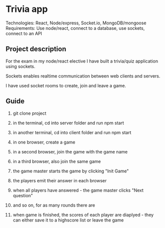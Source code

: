 # Trivia app
Technologies: React, Node/express, Socket.io, MongoDB/mongoose
Requirements: Use node/react, connect to a database, use sockets, connect to an API

## Project description
For the exam in my node/react elective I have built a trivia/quiz application using sockets.

Sockets enables realtime communication between web clients and servers.

I have used socket rooms to create, join and leave a game.

## Guide

1. git clone project

2. in the terminal, cd into server folder and run npm start

3. in another terminal, cd into client folder and run npm start

4. in one browser, create a game 

5. in a second browser, join the game with the game name

6. in a third browser, also join the same game

7. the game master starts the game by clicking "Init Game"

8. the players emit their answer in each browser 

9. when all players have answered - the game master clicks "Next question"

10. and so on, for as many rounds there are

11. when game is finished, the scores of each player are diaplyed - they can either save it to a highscore list or leave the game

